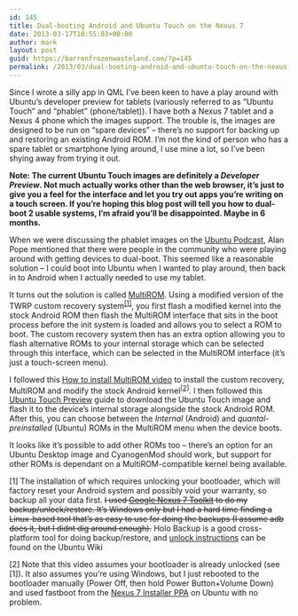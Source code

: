 ```yaml
---
id: 145
title: Dual-booting Android and Ubuntu Touch on the Nexus 7
date: 2013-03-17T10:55:03+00:00
author: mark
layout: post
guid: https://barrenfrozenwasteland.com/?p=145
permalink: /2013/03/dual-booting-android-and-ubuntu-touch-on-the-nexus-7/
---
```

Since I wrote a silly app in QML I&#8217;ve been keen to have a play around with Ubuntu&#8217;s developer preview for tablets (variously referred to as &#8220;Ubuntu Touch&#8221; and &#8220;phablet&#8221; (phone/tablet)). I have both a Nexus 7 tablet and a Nexus 4 phone which the images support. The trouble is, the images are designed to be run on &#8220;spare devices&#8221; &#8211; there&#8217;s no support for backing up and restoring an existing Android ROM. I&#8217;m not the kind of person who has a spare tablet or smartphone lying around, I use mine a lot, so I&#8217;ve been shying away from trying it out.

**Note: The current Ubuntu Touch images are definitely a _Developer Preview_. Not much actually works other than the web browser, it&#8217;s just to give you a feel for the interface and let you try out apps you&#8217;re writing on a touch screen. If you&#8217;re hoping this blog post will tell you how to dual-boot 2 usable systems, I&#8217;m afraid you&#8217;ll be disappointed. Maybe in 6 months.**

When we were discussing the phablet images on the [Ubuntu Podcast](http://podcast.ubuntu-uk.org), Alan Pope mentioned that there were people in the community who were playing around with getting devices to dual-boot. This seemed like a reasonable solution &#8211; I could boot into Ubuntu when I wanted to play around, then back in to Android when I actually needed to use my tablet.

It turns out the solution is called [MultiROM](http://forum.xda-developers.com/showthread.php?t=2011403). Using a modified version of the TWRP custom recovery system<sup><a href="#1">[1]</a></sup>, you first flash a modified kernel into the stock Android ROM then flash the MultiROM interface that sits in the boot process before the init system is loaded and allows you to select a ROM to boot. The custom recovery system then has an extra option allowing you to flash alternative ROMs to your internal storage which can be selected through this interface, which can be selected in the MultiROM interface (it&#8217;s just a touch-screen menu).

I followed this [How to install MultiROM video](http://www.youtube.com/watch?v=w-FRRzkhFiw) to install the custom recovery, MultiROM and modify the stock Android kernel<sup><a href="#2">[2]</a></sup>. I then followed this [Ubuntu Touch Preview](http://forum.xda-developers.com/showpost.php?p=38300214&postcount=104) guide to download the Ubuntu Touch image and flash it to the device&#8217;s internal storage alongside the stock Android ROM. After this, you can choose between the _Internal_ (Android) and _quantal-preinstalled_ (Ubuntu) ROMs in the MultiROM menu when the device boots.

It looks like it&#8217;s possible to add other ROMs too &#8211; there&#8217;s an option for an Ubuntu Desktop image and CyanogenMod should work, but support for other ROMs is dependant on a MultiROM-compatible kernel being available.


<a id="1"></a>

[1] The installation of which requires unlocking your bootloader, which will factory reset your Android system and possibly void your warranty, so backup all your data first. <del datetime="2013-08-01T11:58:39+00:00">I used <a href="http://forum.xda-developers.com/showthread.php?t=1809195">Google Nexus 7 Toolkit</a> to do my backup/unlock/restore. It&#8217;s Windows only but I had a hard time finding a Linux-based tool that&#8217;s as easy to use for doing the backups (I assume adb does it, but I didnt dig around enough).</del> Holo Backup is a good cross-platform tool for doing backup/restore, and [unlock instructions](https://wiki.ubuntu.com/Touch/Install#Step_2_-_Device_unlock) can be found on the Ubuntu Wiki

<a id="2"></a> 

[2] Note that this video assumes your bootloader is already unlocked (see [1]). It also assumes you&#8217;re using Windows, but I just rebooted to the bootloader manually (Power Off, then hold Power Button+Volume Down) and used fastboot from the [Nexus 7 Installer PPA](https://wiki.ubuntu.com/Nexus7/Installation) on Ubuntu with no problem.
